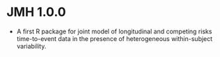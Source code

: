 # JMH 1.0.0

* A first R package for joint model of longitudinal and competing risks time-to-event data in the presence of heterogeneous within-subject variability.